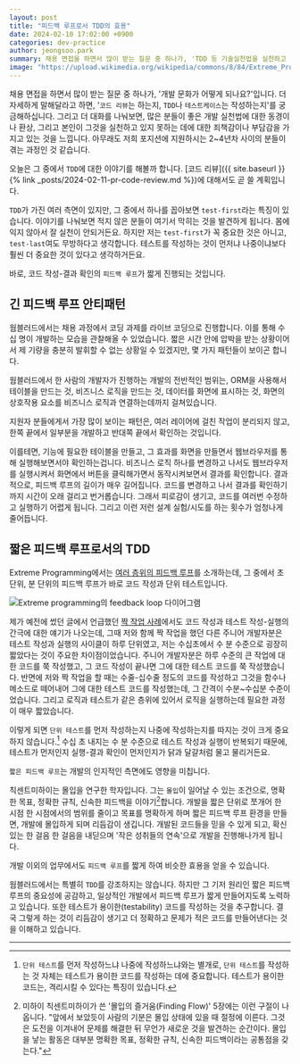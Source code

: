 ```yaml
---
layout: post
title: "피드백 루프로서 TDD의 효용"
date: 2024-02-10 17:02:00 +0900
categories: dev-practice
author: jeongsoo.park
summary: 채용 면접을 하면서 많이 받는 질문 중 하나가, 'TDD 등 기술실천법을 실천하고 있나요?'라는 것입니다. TDD는 어떤 원리로 동작할까요? 어떤 점에서 효과가 있는걸까요?
image: "https://upload.wikimedia.org/wikipedia/commons/8/84/Extreme_Programming.svg"
---
```

채용 면접을 하면서 많이 받는 질문 중 하나가, '개발 문화가 어떻게 되나요?'입니다. 더 자세하게 말해달라고 하면, '`코드 리뷰`는 하는지, `TDD`나 `테스트케이스`는 작성하는지'를 궁금해하십니다. 그리고 더 대화를 나눠보면, 많은 분들이 좋은 개발 실천법에 대한 동경이나 환상, 그리고 본인이 그것을 실천하고 있지 못하는 데에 대한 죄책감이나 부담감을 가지고 있는 것을 느낍니다. 아무래도 저희 포지션에 지원하시는 2~4년차 사이의 분들이 겪는 과정인 것 같습니다.

오늘은 그 중에서 `TDD`에 대한 이야기를 해볼까 합니다. [코드 리뷰]({{ site.baseurl }}{% link _posts/2024-02-11-pr-code-review.md %})에 대해서도 곧 쓸 계획입니다.

`TDD`가 가진 여러 측면이 있지만, 그 중에서 하나를 꼽아보면 `test-first`라는 특징이 있습니다. 이야기를 나눠보면 적지 않은 분들이 여기서 막히는 것을 발견하게 됩니다. 몸에 익지 않아서 잘 실천이 안되거든요. 하지만 저는 `test-first`가 꼭 중요한 것은 아니고, `test-last`여도 무방하다고 생각합니다. 테스트를 작성하는 것이 먼저냐 나중이냐보다 훨씬 더 중요한 것이 있다고 생각하거든요.

바로, 코드 작성-결과 확인의 `피드백 루프`가 짧게 진행되는 것입니다.


## 긴 피드백 루프 안티패턴

웜블러드에서는 채용 과정에서 코딩 과제를 라이브 코딩으로 진행합니다. 이를 통해 수십 명이 개발하는 모습을 관찰해올 수 있었습니다. 짧은 시간 안에 압박을 받는 상황이어서 제 기량을 충분히 발휘할 수 없는 상황일 수 있겠지만, 몇 가지 패턴들이 보이곤 합니다.

웜블러드에서 한 사람의 개발자가 진행하는 개발의 전반적인 범위는, ORM을 사용해서 테이블을 만드는 것, 비즈니스 로직을 만드는 것, 데이터를 화면에 표시하는 것, 화면의 상호작용 요소를 비즈니스 로직과 연결하는데까지 걸쳐있습니다.

지원자 분들에게서 가장 많이 보이는 패턴은, 여러 레이어에 걸친 작업이 분리되지 않고, 한쪽 끝에서 일부분을 개발하고 반대쪽 끝에서 확인하는 것입니다.

이를테면, 기능에 필요한 테이블을 만들고, 그 효과를 화면을 만들면서 웹브라우저를 통해 실행해보면서야 확인하는겁니다. 비즈니스 로직 하나를 변경하고 나서도 웹브라우저를 실행시켜서 화면에서 버튼을 클릭해가면서 동작시켜보면서 결과를 확인합니다. 결과적으로, 피드백 루프의 길이가 매우 길어집니다. 코드를 변경하고 나서 결과를 확인하기까지 시간이 오래 걸리고 번거롭습니다. 그래서 피로감이 생기고, 코드를 여러번 수정하고 실행하기 어렵게 됩니다. 그리고 이런 저런 설계 실험/시도를 하는 횟수가 엄청나게 줄어듭니다.


## 짧은 피드백 루프로서의 TDD

Extreme Programming에서는 [여러 층위의 피드백 루프](http://www.extremeprogramming.org/introduction.html)를 소개하는데, 그 중에서 초 단위, 분 단위의 피드백 루프가 바로 코드 작성과 단위 테스트입니다.

![Extreme programming의 feedback loop 다이어그램](https://upload.wikimedia.org/wikipedia/commons/8/84/Extreme_Programming.svg)

제가 예전에 썼던 글에서 언급했던 [짝 작업 사례](https://medium.com/@toracle/-8884bb3927fb#fcbd)에서도 코드 작성과 테스트 작성-실행의 간극에 대한 얘기가 나오는데, 그때 저와 함께 짝 작업을 했던 다른 주니어 개발자분은 테스트 작성과 실행의 사이클이 하루 단위였고, 저는 수십초에서 수 분 수준으로 굉장히 짧았다는 것이 주요한 차이점이었습니다. 주니어 개발자분은 하루 수준의 큰 작업에 대한 코드를 쭉 작성했고, 그 코드 작성이 끝나면 그에 대한 테스트 코드를 쭉 작성했습니다. 반면에 저와 짝 작업을 할 때는 수줄-십수줄 정도의 코드를 작성하고 그것을 함수나 메소드로 떼어내어 그에 대한 테스트 코드를 작성했는데, 그 간격이 수분~수십분 수준이었습니다. 그리고 로직과 테스트가 같은 층위에 있어서 로직을 실행하는데 필요한 과정이 매우 짧았습니다.

이렇게 되면 `단위 테스트`를 먼저 작성하는지 나중에 작성하는지를 따지는 것이 크게 중요하지 않습니다.[^2] 수십 초 내지는 수 분 수준으로 테스트 작성과 실행이 반복되기 때문에, 테스트가 먼저인지 실행-결과 확인이 먼저인지가 닭과 달걀처럼 물고 물리거든요.

`짧은 피드백 루프`는 개발의 인지적인 측면에도 영향을 미칩니다.

칙센트미하이는 몰입을 연구한 학자입니다. 그는 `몰입`이 일어날 수 있는 조건으로, 명확한 목표, 정확한 규칙, 신속한 피드백을 이야기[^1]합니다. 개발을 짧은 단위로 쪼개어 한 시점 한 시점에서의 범위를 줄이고 목표를 명확하게 하며 짧은 피드백 루프 환경을 만들면, 개발에 몰입하게 되며 리듬감이 생깁니다. 개발된 코드들을 믿을 수 있게 되고, 확신 있는 한 걸음 한 걸음을 내딛으며 '작은 성취들의 연속'으로 개발을 진행해나가게 됩니다.

개발 이외의 업무에서도 `피드백 루프`를 짧게 하여 비슷한 효용을 얻을 수 있습니다.

웜블러드에서는 특별히 `TDD`를 강조하지는 않습니다. 하지만 그 기저 원리인 짧은 피드백 루프의 중요성에 공감하고, 일상적인 개발에서 피드백 루프가 짧게 만들어지도록 노력하고 있습니다. 또한 테스트가 용이한(testability) 코드를 작성하는 것을 추구합니다. 결국 그렇게 하는 것이 리듬감이 생기고 더 정확하고 문제가 적은 코드를 만들어낸다는 것을 이해하고 있습니다.

----

[^1]: 미하이 칙센트미하이가 쓴 '몰입의 즐거움(Finding Flow)' 5장에는 이런 구절이 나옵니다. "앞에서 보았듯이 사람의 기분은 몰입 상태에 있을 때 절정에 이른다. 그것은 도전을 이겨내어 문제를 해결한 뒤 무언가 새로운 것을 발견하는 순간이다. 몰입을 낳는 활동은 대부분 명확한 목표, 정확한 규칙, 신속한 피드백이라는 공통점을 갖는다."
[^2]: `단위 테스트`를 먼저 작성하느냐 나중에 작성하느냐와는 별개로, `단위 테스트`를 작성하는 것 자체는 테스트가 용이한 코드를 작성하는 데에 중요합니다. 테스트가 용이한 코드는, 격리시킬 수 있다는 특징이 있습니다.
